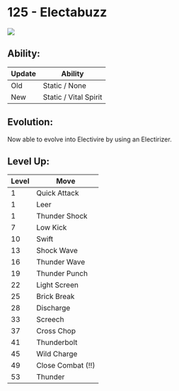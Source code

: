 # 125 - Electabuzz
![][125]

## Ability:

Update | Ability
---    | ---
Old    | Static / None
New    | Static / Vital Spirit

## Evolution:
Now able to evolve into Electivire by using an Electirizer.

## Level Up:

Level | Move
---   | ---
  1   | Quick Attack
  1   | Leer
  1   | Thunder Shock
  7   | Low Kick
 10   | Swift
 13   | Shock Wave
 16   | Thunder Wave
 19   | Thunder Punch
 22   | Light Screen
 25   | Brick Break
 28   | Discharge
 33   | Screech
 37   | Cross Chop
 41   | Thunderbolt
 45   | Wild Charge
 49   | Close Combat (!!)
 53   | Thunder



[125]: /img/pokemon/125.png
